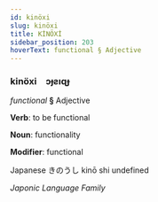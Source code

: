 ```yaml
---
id: kinöxi
slug: kinöxi
title: KİNÖXİ
sidebar_position: 203
hoverText: functional § Adjective
---
```


### kinöxi&emsp;<span kind="abugida">ɔɟƨıɋɟ</span>

*functional* **§** Adjective

**Verb**: to be functional

**Noun**: functionality

**Modifier**: functional

Japanese きのうし kinō shi undefined

*Japonic Language Family*